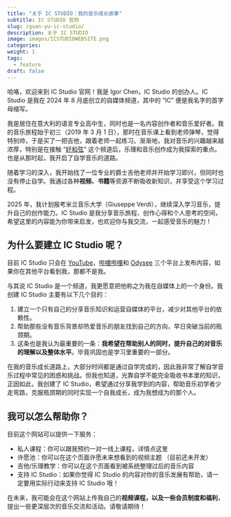 ```yaml
---
title: "关于 IC STUDIO：我的音乐成长故事"
subtitle: IC STUDIO 官网
slug: /guan-yu-ic-studio/
description: 关于 IC STUDIO
image: images/ICSTUDIOWEBSITE.png
categories:
weight: 1
tags:
  - feature
draft: false
---
```


哈咯，欢迎来到 IC Studio 官网！我是 Igor Chen，IC Studio 的创办人。IC Studio 是我在 2024 年 8 月底创立的自媒体频道，其中的 “IC” 便是我名字的首字母缩写。

我是居住在意大利的语言专业高中生，同时也是一名内容创作者和音乐爱好者。我的音乐旅程始于初三（2019 年 3 月 1 日），那时在音乐课上看到老师弹琴，觉得特别帅，于是买了一把吉他，跟着老师一起练习。渐渐地，我对音乐的兴趣越来越浓厚，特别是在接触 “[好和弦](https://www.wiwi.video)” 这个频道后，乐理和音乐创作成为我探索的重点。也是从那时起，我开启了自学音乐的道路。

随着学习的深入，我开始找了一位专业的爵士吉他老师并开始学习即兴，但同时也没有停止自学。我通过各种**视频、书籍**等资源不断吸收新知识，并享受这个学习过程。

2025 年，我计划报考米兰音乐大学（Giuseppe Verdi），继续深入学习音乐，提升自己的创作能力。IC Studio 是我分享音乐旅程、创作心得和个人思考的空间，希望这里的内容能为你带来启发，也欢迎你与我交流，一起感受音乐的魅力！

##  为什么要建立 IC Studio 呢？

目前 IC Studio 只会在 [YouTube](https://www.youtube.com/@ICStudio86)，[哔哩哔哩](https://space.bilibili.com/376362605)和 [Odysee](https://odysee.com/@Igor_Chen:9) 三个平台上发布内容，如果你在其他平台看到我，那都不是我。

与其说 IC Studio 是一个频道，我更愿意把他称之为我在自媒体上的一个身份。我创建 IC Studio 主要有以下几个目的：

1. 建立一个只有自己的分享音乐知识和运营自媒体的平台，减少对其他平台的依赖性。
2. 帮助那些没有音乐背景却热爱音乐的朋友找到自己的方向，早日突破当前的瓶颈期。
3. 这条也是我认为最重要的一条：**我希望在帮助别人的同时，提升自己的对音乐的理解以及整体水平**。毕竟巩固也是学习里重要的一部分。

在我的音乐成长道路上，大部分时间都是通过自学完成的，因此我非常了解自学音乐过程中常见的困惑和挑战。但我也知道，光靠自学不能完全吸收书本里的知识，正因如此，我创建了 IC Studio，希望通过分享我学到的内容，帮助音乐初学者少走弯路，克服瓶颈期的同时实现一个自我成长，成为我想成为的那个人。
## 我可以怎么帮助你？

目前这个网站可以提供一下服务：

- 私人课程：你可以跟我预约一对一线上课程，详情点这里
- 许愿池：你可以在这个页面许愿未来想看到的视频主题 （目前还未开发）
- 吉他/乐理教学：你可以在这个页面看到被系统整理过后的音乐内容
- 支持 IC Studio：如果你觉得 IC Studio 的内容对你的音乐发展有帮助，请一定要用实际行动来支持 IC Studio 哦！

在未来，我可能会在这个网站上传我自己的**视频课程，以及一些会员制度和福利**，提出一些更深层次的音乐交流和活动。请敬请期待！